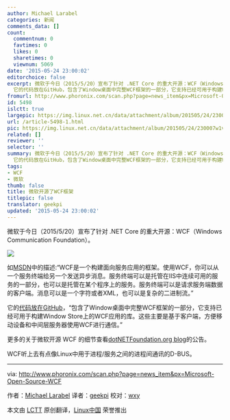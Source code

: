 ```yaml
---
author: Michael Larabel
categories: 新闻
comments_data: []
count:
  commentnum: 0
  favtimes: 0
  likes: 0
  sharetimes: 0
  viewnum: 5069
date: '2015-05-24 23:00:02'
editorchoice: false
excerpt: 微软于今日（2015/5/20）宣布了针对 .NET Core 的重大开源：WCF（Windows Communication Foundation）。  如MSDN中的描述:WCF是一个构建面向服务应用的框架。使用WCF，你可以从一个服务终端给另一个发送异步消息。服务终端可以是托管在IIS中连续可用的服务的一部分，也可以是托管在某个程序上的服务。服务终端可以是请求服务端数据的客户端。消息可以是一个字符或者XML，也可以是复杂的二进制流。
  它的代码放在GitHub，包含了Window桌面中完整WCF框架的一部分，它支持已经可用于构建Window Store上的WCF应用的库。这些主要是基于客户端，
fromurl: http://www.phoronix.com/scan.php?page=news_item&px=Microsoft-Open-Source-WCF
id: 5498
islctt: true
largepic: https://img.linux.net.cn/data/attachment/album/201505/24/230007w1v2c1kq19mz9mjj.png
url: /article-5498-1.html
pic: https://img.linux.net.cn/data/attachment/album/201505/24/230007w1v2c1kq19mz9mjj.png.thumb.jpg
related: []
reviewer: ''
selector: ''
summary: 微软于今日（2015/5/20）宣布了针对 .NET Core 的重大开源：WCF（Windows Communication Foundation）。  如MSDN中的描述:WCF是一个构建面向服务应用的框架。使用WCF，你可以从一个服务终端给另一个发送异步消息。服务终端可以是托管在IIS中连续可用的服务的一部分，也可以是托管在某个程序上的服务。服务终端可以是请求服务端数据的客户端。消息可以是一个字符或者XML，也可以是复杂的二进制流。
  它的代码放在GitHub，包含了Window桌面中完整WCF框架的一部分，它支持已经可用于构建Window Store上的WCF应用的库。这些主要是基于客户端，
tags:
- WCF
- 微软
thumb: false
title: 微软开源了WCF框架
titlepic: false
translator: geekpi
updated: '2015-05-24 23:00:02'
---
```


微软于今日（2015/5/20）宣布了针对 .NET Core 的重大开源：WCF（Windows Communication Foundation）。


![](/data/attachment/album/201505/24/230007w1v2c1kq19mz9mjj.png)


如[MSDN](https://msdn.microsoft.com/en-us/library/ms731082%28v=vs.110%29.aspx)中的描述:“WCF是一个构建面向服务应用的框架。使用WCF，你可以从一个服务终端给另一个发送异步消息。服务终端可以是托管在IIS中连续可用的服务的一部分，也可以是托管在某个程序上的服务。服务终端可以是请求服务端数据的客户端。消息可以是一个字符或者XML，也可以是复杂的二进制流。”


它的[代码放在GitHub](https://github.com/dotnet/wcf)，“包含了Window桌面中完整WCF框架的一部分，它支持已经可用于构建Window Store上的WCF应用的库。这些主要是基于客户端，方便移动设备和中间层服务器使用WCF进行通信。”


更多的关于微软开源 WCF 的细节查看[dotNETFoundation.org blog](http://www.dotnetfoundation.org/blog/wcf-is-open-source)的公告。


WCF听上去有点像Linux中用于进程/服务之间的进程间通讯的D-BUS。




---


via: <http://www.phoronix.com/scan.php?page=news_item&px=Microsoft-Open-Source-WCF>


作者：[Michael Larabel](http://www.michaellarabel.com/) 译者：[geekpi](https://github.com/geekpi) 校对：[wxy](https://github.com/wxy)


本文由 [LCTT](https://github.com/LCTT/TranslateProject) 原创翻译，[Linux中国](https://linux.cn/) 荣誉推出